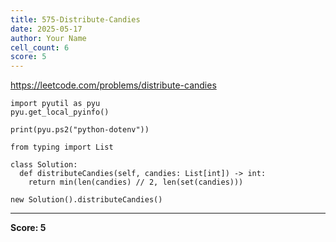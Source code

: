 ```yaml
---
title: 575-Distribute-Candies
date: 2025-05-17
author: Your Name
cell_count: 6
score: 5
---
```


https://leetcode.com/problems/distribute-candies


```
import pyutil as pyu
pyu.get_local_pyinfo()
```


```
print(pyu.ps2("python-dotenv"))
```


```
from typing import List
```


```
class Solution:
  def distributeCandies(self, candies: List[int]) -> int:
    return min(len(candies) // 2, len(set(candies)))
```


```
new Solution().distributeCandies()
```


---
**Score: 5**